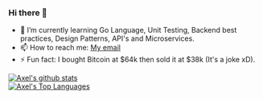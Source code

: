 ### Hi there 👋
- 🌱 I’m currently learning Go Language, Unit Testing, Backend best practices, Design Patterns, API's and Microservices.
- 📫 How to reach me: [My email](mailto:axelsomerseth@gmail.com)
- ⚡ Fun fact: I bought Bitcoin at $64k then sold it at $38k (It's a joke xD).

[![Axel's github stats](https://github-readme-stats.vercel.app/api?username=axelsomerseth&show_icons=true&theme=dracula&count_private=true)](https://github.com/axelsomerseth)  
[![Axel's Top Languages](https://github-readme-stats.vercel.app/api/top-langs/?username=axelsomerseth&layout=compact&theme=dracula&langs_count=10)](https://github.com/axelsomerseth/github-readme-stats)


<!--
**axelsomerseth/axelsomerseth** is a ✨ _special_ ✨ repository because its `README.md` (this file) appears on your GitHub profile.

Here are some ideas to get you started:

- 🔭 I’m currently working on ...
- 👯 I’m looking to collaborate on ...
- 🤔 I’m looking for help with ...
- 💬 Ask me about ...
- 😄 Pronouns: ...
-->
